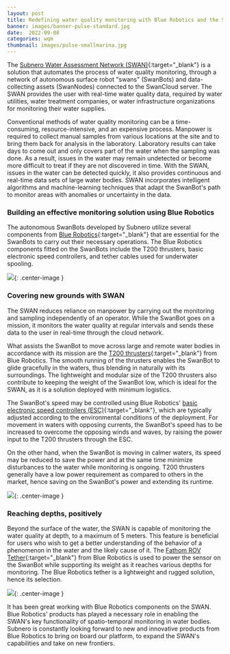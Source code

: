 ```yaml
---
layout: post
title: Redefining water quality monitoring with Blue Robotics and the SWAN
banner: images/banner-pulse-standard.jpg
date:  2022-09-08
categories: wqm
thumbnail: images/pulse-smallmarina.jpg
---
```


The [Subnero Water Assessment Network (SWAN)](https://subnero.com/products/swan.html){:target="_blank"} is a solution that automates the process of water quality monitoring, through a network of autonomous surface robot "swans" (SwanBots) and data-collecting assets (SwanNodes) connected to the SwanCloud server. The SWAN provides the user with real-time water quality data, required by water utilities, water treatment companies, or water infrastructure organizations for monitoring their water supplies. 

Conventional methods of water quality monitoring can be a time-consuming, resource-intensive, and an expensive process. Manpower is required to collect manual samples from various locations at the site and to bring them back for analysis in the laboratory. Laboratory results can take days to come out and only covers part of the water when the sampling was done. As a result, issues in the water may remain undetected or become more difficult to treat if they are not discovered in time.
With the SWAN, issues in the water can be detected quickly, it also provides continuous and real-time data sets of large water bodies. SWAN incorporates intelligent algorithms and machine-learning techniques that adapt the SwanBot's path to monitor areas with anomalies or uncertainty in the data.

### Building an effective monitoring solution using Blue Robotics
The autonomous SwanBots developed by Subnero utilize several components from [Blue Robotics](https://bluerobotics.com/){:target="_blank"} that are essential for the SwanBots to carry out their necessary operations. The Blue Robotics components fitted on the SwanBots include the T200 thrusters, basic electronic speed controllers, and tether cables used for underwater spooling.

![]({{site.baseurl}}/images/pulse-Marina.jpg){: .center-image  }

### Covering new grounds with SWAN

The SWAN reduces reliance on manpower by carrying out the monitoring and sampling independently of an operator. While the SwanBot goes on a mission, it monitors the water quality at regular intervals and sends these data to the user in real-time through the cloud network.

What assists the SwanBot to move across large and remote water bodies in accordance with its mission are the [T200 thrusters](https://bluerobotics.com/store/thrusters/t100-t200-thrusters/t200-thruster-r2-rp/){:target="_blank"} from Blue Robotics. The smooth running of the thrusters enables the SwanBot to glide gracefully in the waters, thus blending in naturally with its surroundings. The lightweight and modular size of the T200 thrusters also contribute to keeping the weight of the SwanBot low, which is ideal for the SWAN, as it is a solution deployed with minimum logistics.

The SwanBot's speed may be controlled using Blue Robotics' [basic electronic speed controllers (ESC)](https://bluerobotics.com/store/thrusters/speed-controllers/besc30-r3/){:target="_blank"}, which are typically adjusted according to the environmental conditions of the deployment. For movement in waters with opposing currents, the SwanBot's speed has to be increased to overcome the opposing winds and waves, by raising the power input to the T200 thrusters through the ESC. 

On the other hand, when the SwanBot is moving in calmer waters, its speed may be reduced to save the power and at the same time minimize disturbances to the water while monitoring is ongoing. T200 thrusters generally have a low power requirement as compared to others in the market, hence saving on the SwanBot's power and extending its runtime.

![]({{site.baseurl}}/images/pulse-Florence54.jpg){: .center-image  }

### Reaching depths, positively

Beyond the surface of the water, the SWAN is capable of monitoring the water quality at depth, to a maximum of 5 meters. This feature is beneficial for users who wish to get a better understanding of the behavior of a phenomenon in the water and the likely cause of it. The [Fathom ROV Tether](https://bluerobotics.com/store/cables-connectors/cables/fathom-rov-tether-by-the-meter/){:target="_blank"} from Blue Robotics is used to power the sensor on the SwanBot while supporting its weight as it reaches various depths for monitoring. The Blue Robotics tether is a lightweight and rugged solution, hence its selection.

![]({{site.baseurl}}/images/pulse-spool.png){: .center-image  }

It has been great working with Blue Robotics components on the SWAN. Blue Robotics' products has played a necessary role in enabling the SWAN's key functionality of spatio-temporal monitoring in water bodies. Subnero is constantly looking forward to new and innovative products from Blue Robotics to bring on board our platform, to expand the SWAN's capabilities and take on new frontiers.
